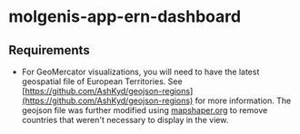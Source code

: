 # molgenis-app-ern-dashboard

## Requirements

- For GeoMercator visualizations, you will need to have the latest geospatial file of European Territories. See [https://github.com/AshKyd/geojson-regions](https://github.com/AshKyd/geojson-regions) for more information. The geojson file was further modified using [mapshaper.org](https://mapshaper.org/) to remove countries that weren't necessary to display in the view.
